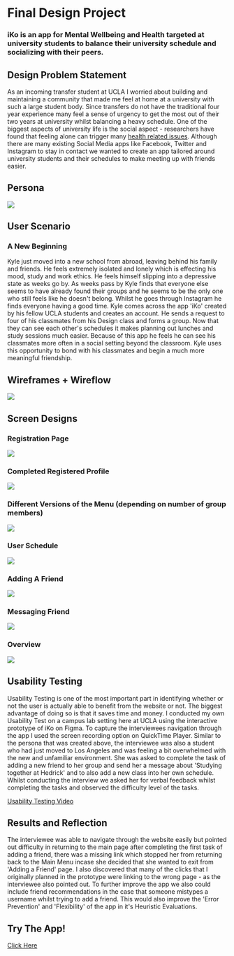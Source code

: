 # Final Design Project
### iKo is an app for Mental Wellbeing and Health targeted at university students to balance their university schedule and socializing with their peers. 

## Design Problem Statement  

As an incoming transfer student at UCLA I worried about building and maintaining a community that made me feel at home at a university with such a large student body. Since transfers do not have the traditional four year experience many feel a sense of urgency to get the most out of their two years at university whilst balancing a heavy schedule. One of the biggest aspects of university life is the social aspect - researchers have found that feeling alone can trigger many [health related issues](https://journals.sagepub.com/doi/full/10.1177/1745691614568352). Although there are many existing Social Media apps like Facebook, Twitter and Instagram to stay in contact we wanted to create an app tailored around university students and their schedules to make meeting up with friends easier. 

## Persona 

![](https://izuberi.github.io/Portfolio/Persona.png)  

## User Scenario
### A New Beginning  
Kyle just moved into a new school from abroad, leaving behind his family and friends. He feels extremely isolated and lonely which is effecting his mood, study and work ethics. He feels himself slipping into a depressive state as weeks go by. As weeks pass by Kyle finds that everyone else seems to have already found their groups and he seems to be the only one who still feels like he doesn't belong. Whilst he goes through Instagram he finds everyone having a good time. Kyle comes across the app 'iKo' created by his fellow UCLA students and creates an account. He sends a request to four of his classmates from his Design class and forms a group. Now that they can see each other's schedules it makes planning out lunches and study sessions much easier. Because of this app he feels he can see his classmates more often in a social setting beyond the classroom. Kyle uses this opportunity to bond with his classmates and begin a much more meaningful friendship. 

## Wireframes + Wireflow 

![](https://izuberi.github.io/Portfolio/Wireframe.png)

## Screen Designs 

### Registration Page  
![](https://izuberi.github.io/Portfolio/Registration.png)

### Completed Registered Profile  
![](https://izuberi.github.io/Portfolio/Registration%20Profile.png)

### Different Versions of the Menu (depending on number of group members)  
![](https://izuberi.github.io/Portfolio/Menu.png)

### User Schedule  
![](https://izuberi.github.io/Portfolio/Self%20Schedule.png)

### Adding A Friend  
![](https://izuberi.github.io/Portfolio/Adding%20A%20Friend.png)

### Messaging Friend  
![](https://izuberi.github.io/Portfolio/Friend%20Profile.png)

### Overview  
![](https://izuberi.github.io/Portfolio/Overview%20New.png)

## Usability Testing

Usability Testing is one of the most important part in identifying whether or not the user is actually able to benefit from the website or not. The biggest advantage of doing so is that it saves time and money. I conducted my own Usability Test on a campus lab setting here at UCLA using the interactive prototype of iKo on Figma. To capture the interviewees navigation through the app I used the screen recording option on QuickTime Player. Similar to the persona that was created above, the interviewee was also a student who had just moved to Los Angeles and was feeling a bit overwhelmed with the new and unfamiliar environment. She was asked to complete the task of adding a new friend to her group and send her a message about 'Studying together at Hedrick' and to also add a new class into her own schedule. Whilst conducting the interview we asked her for verbal feedback whilst completing the tasks and observed the difficulty level of the tasks. 

[Usability Testing Video](https://drive.google.com/file/d/10ovUJ0KeIzx3YLwNymx-i8-n61snxBmg/view?usp=sharing)

## Results and Reflection 

The interviewee was able to navigate through the website easily but pointed out difficulty in returning to the main page after completing the first task of adding a friend, there was a missing link which stopped her from returning back to the Main Menu incase she decided that she wanted to exit from 'Adding a Friend' page. I also discovered that many of the clicks that I originally planned in the prototype were linking to the wrong page - as the interviewee also pointed out. To further improve the app we also could include friend recommendations in the case that someone mistypes a username whilst trying to add a friend. This would also improve the 'Error Prevention' and 'Flexibility' of the app in it's Heuristic Evaluations.

## Try The App! 

[Click Here](https://www.figma.com/file/Djv1B8qfscLk8L9VZEazbI/iKo?node-id=0%3A1)
